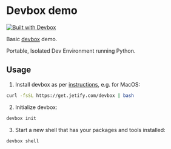 # Devbox demo

[![Built with Devbox](https://www.jetify.com/img/devbox/shield_moon.svg)](https://www.jetify.com/devbox/docs/contributor-quickstart/)

Basic [devbox](https://www.jetify.com/devbox) demo.

Portable, Isolated Dev Environment running Python.

## Usage

1. Install devbox as per [instructions](https://www.jetify.com/docs/devbox/installing_devbox/?install-method=macos), e.g. for MacOS:

```sh
curl -fsSL https://get.jetify.com/devbox | bash
```

2. Initialize devbox:

```sh
devbox init
```

3. Start a new shell that has your packages and tools installed:

```sh
devbox shell
```
